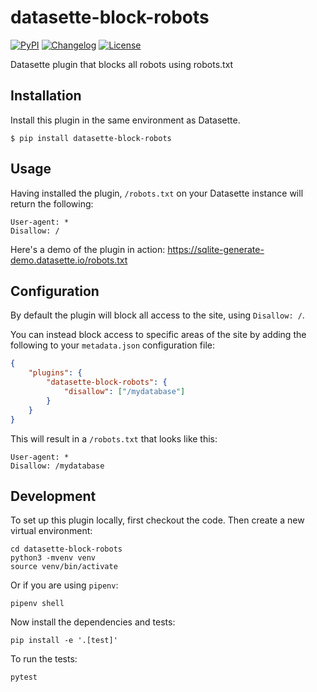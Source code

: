 # datasette-block-robots

[![PyPI](https://img.shields.io/pypi/v/datasette-block-robots.svg)](https://pypi.org/project/datasette-block-robots/)
[![Changelog](https://img.shields.io/github/v/release/simonw/datasette-block-robots?label=changelog)](https://github.com/simonw/datasette-block-robots/releases)
[![License](https://img.shields.io/badge/license-Apache%202.0-blue.svg)](https://github.com/simonw/datasette-block-robots/blob/master/LICENSE)

Datasette plugin that blocks all robots using robots.txt

## Installation

Install this plugin in the same environment as Datasette.

    $ pip install datasette-block-robots

## Usage

Having installed the plugin, `/robots.txt` on your Datasette instance will return the following:

    User-agent: *
    Disallow: /

Here's a demo of the plugin in action: https://sqlite-generate-demo.datasette.io/robots.txt

## Configuration

By default the plugin will block all access to the site, using `Disallow: /`.

You can instead block access to specific areas of the site by adding the following to your `metadata.json` configuration file:

```json
{
    "plugins": {
        "datasette-block-robots": {
            "disallow": ["/mydatabase"]
        }
    }
}
```
This will result in a `/robots.txt` that looks like this:

    User-agent: *
    Disallow: /mydatabase

## Development

To set up this plugin locally, first checkout the code. Then create a new virtual environment:

    cd datasette-block-robots
    python3 -mvenv venv
    source venv/bin/activate

Or if you are using `pipenv`:

    pipenv shell

Now install the dependencies and tests:

    pip install -e '.[test]'

To run the tests:

    pytest
